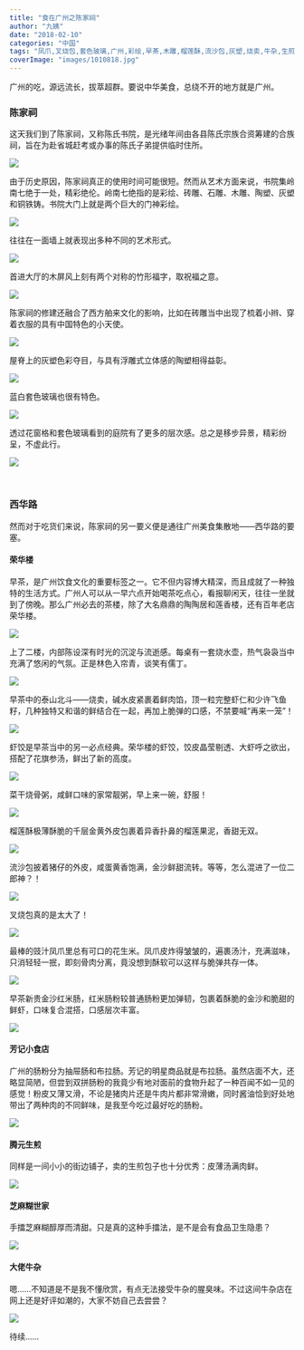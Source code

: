 ```yaml
---
title: "食在广州之陈家祠"
author: "九姨"
date: "2018-02-10"
categories: "中国"
tags: "凤爪,叉烧包,套色玻璃,广州,彩绘,早茶,木雕,榴莲酥,流沙包,灰塑,烧卖,牛杂,生煎,砖雕,红米肠,美食,肠粉,芝麻糊,荣华楼,虾饺,陈家祠,陈氏书院,陶塑,靓粥"
coverImage: "images/1010818.jpg"
---
```


广州的吃，源远流长，拔萃超群。要说中华美食，总绕不开的地方就是广州。

### 陈家祠

这天我们到了陈家祠，又称陈氏书院，是光绪年间由各县陈氏宗族合资筹建的合族祠，旨在为赴省城赶考或办事的陈氏子弟提供临时住所。

![](images/IMG_20171212_151156.jpg)

由于历史原因，陈家祠真正的使用时间可能很短。然而从艺术方面来说，书院集岭南七绝于一处，精彩绝伦。岭南七绝指的是彩绘、砖雕、石雕、木雕、陶塑、灰塑和铜铁铸。书院大门上就是两个巨大的门神彩绘。

![](images/IMG_20171212_151056.jpg)

往往在一面墙上就表现出多种不同的艺术形式。

![](images/IMG_20171212_122345-e1517694193451.jpg)

首进大厅的木屏风上刻有两个对称的竹形福字，取祝福之意。

![](images/IMG_20171212_150918.jpg)

陈家祠的修建还融合了西方舶来文化的影响，比如在砖雕当中出现了梳着小辫、穿着衣服的具有中国特色的小天使。

![](images/IMG_20171212_150619-e1517694302156.jpg)

屋脊上的灰塑色彩夺目，与具有浮雕式立体感的陶塑相得益彰。

![](images/1010868-1.jpg)

蓝白套色玻璃也很有特色。

![](images/1010867.jpg)

透过花窗格和套色玻璃看到的庭院有了更多的层次感。总之是移步异景，精彩纷呈，不虚此行。

![](images/IMG_20171212_132622-e1517694248404.jpg)

 

### 西华路

然而对于吃货们来说，陈家祠的另一要义便是通往广州美食集散地——西华路的要塞。

#### 荣华楼

早茶，是广州饮食文化的重要标签之一。它不但内容博大精深，而且成就了一种独特的生活方式。广州人可以从一早六点开始喝茶吃点心，看报聊闲天，往往一坐就到了傍晚。那么广州必去的茶楼，除了大名鼎鼎的陶陶居和莲香楼，还有百年老店荣华楼。

![](images/IMG_20171212_101423-e1517693395427.jpg)

上了二楼，内部陈设深有时光的沉淀与流逝感。每桌有一套烧水壶，热气袅袅当中充满了悠闲的气氛。正是林色入帘青，谈笑有儒丁。

![](images/IMG_20171212_103509_1.jpg)

早茶中的泰山北斗——烧卖，碱水皮紧裹着鲜肉馅，顶一粒完整虾仁和少许飞鱼籽，几种独特又和谐的鲜结合在一起，再加上脆弹的口感，不禁要喊“再来一笼”！

![](images/1010810.jpg)

虾饺是早茶当中的另一必点经典。荣华楼的虾饺，饺皮晶莹剔透、大虾呼之欲出，搭配了花旗参汤，鲜出了新的高度。

![](images/IMG_20171212_104420-e1517693989863.jpg)

菜干烧骨粥，咸鲜口味的家常靓粥，早上来一碗，舒服！

![](images/IMG_20171212_103658.jpg)

榴莲酥极薄酥脆的千层金黄外皮包裹着异香扑鼻的榴莲果泥，香甜无双。

![](images/IMG_20171212_103712-e1517693866586.jpg)

流沙包披着猪仔的外皮，咸蛋黄香饱满，金沙鲜甜流转。等等，怎么混进了一位二郎神？！

![](images/IMG_20171212_104426-e1517694112321.jpg)

叉烧包真的是太大了！

![](images/IMG_20171212_104429-e1517694149887.jpg)

最棒的豉汁凤爪里总有可口的花生米。凤爪皮炸得皱皱的，遍裹汤汁，充满滋味，只消轻轻一抿，即刻骨肉分离，竟没想到酥软可以这样与脆弹共存一体。

![](images/IMG_20171212_104433.jpg)

早茶新贵金沙红米肠，红米肠粉较普通肠粉更加弹韧，包裹着酥脆的金沙和脆甜的鲜虾，口味复合混搭，口感层次丰富。

![](images/1010817.jpg)

#### 芳记小食店

广州的肠粉分为抽屉肠和布拉肠。芳记的明星商品就是布拉肠。虽然店面不大，还略显简陋，但尝到双拼肠粉的我竟少有地对面前的食物升起了一种百闻不如一见的感觉！粉皮又薄又滑，不论是猪肉片还是牛肉片都非常滑嫩，同时酱油恰到好处地带出了两种肉的不同鲜味，是我至今吃过最好吃的肠粉。

![](images/IMG_20171212_153330-e1517694442526.jpg)

#### 腾元生煎

同样是一间小小的街边铺子，卖的生煎包子也十分优秀：皮薄汤满肉鲜。

![](images/IMG_20171212_155416.jpg)

#### 芝麻糊世家

手擂芝麻糊醇厚而清甜。只是真的这种手擂法，是不是会有食品卫生隐患？

![](images/IMG_20171212_154722-e1517694474613.jpg)

#### 大佬牛杂

嗯……不知道是不是我不懂欣赏，有点无法接受牛杂的腥臭味。不过这间牛杂店在网上还是好评如潮的，大家不妨自己去尝尝？

![](images/IMG_20171212_160709-e1517694504785.jpg)

待续……
